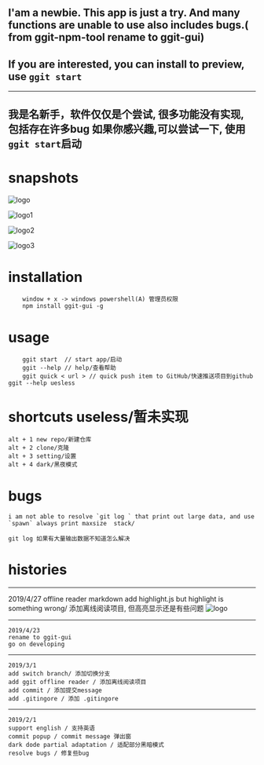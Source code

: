 ## I'am a newbie. This app is just a try. And many functions are unable to use also includes bugs.( from ggit-npm-tool rename  to ggit-gui) 
## If you are interested, you can install to preview, use `ggit start`

------

##  我是名新手，软件仅仅是个尝试, 很多功能没有实现, 包括存在许多bug 如果你感兴趣,可以尝试一下, 使用`ggit start`启动


# snapshots

![logo](https://github.com/sewerganger/ggit-gui/blob/master/doc/v2-29170adfb1ea20ee6a955ee623d466a3_hd.jpg)

![logo1](https://github.com/sewerganger/ggit-gui/blob/master/doc/v2-9425b3da0e97ff2d23b49ca0d77d3bf3_hd.jpg)

![logo2](https://github.com/sewerganger/ggit-gui/blob/master/doc/v2-a2cce426de382e8e6da897c4b59530e6_hd.jpg)

![logo3](https://github.com/sewerganger/ggit-gui/blob/master/doc/v2-b34fb9bd69c5ce51bf413844f000607a_hd.jpg)



# installation 

```
    window + x -> windows powershell(A) 管理员权限
    npm install ggit-gui -g
```

# usage 

```
    ggit start  // start app/启动
    ggit --help // help/查看帮助
    ggit quick < url > // quick push item to GitHub/快速推送项目到github  ggit --help uesless
```

# shortcuts  useless/暂未实现
```
alt + 1 new repo/新建仓库
alt + 2 clone/克隆
alt + 3 setting/设置
alt + 4 dark/黑夜模式
```
# bugs 
    i am not able to resolve `git log ` that print out large data, and use `spawn` always print maxsize  stack/
    
    git log 如果有大量输出数据不知道怎么解决


# histories

---------------------------------------------------------------------------------------
2019/4/27
    offline reader markdown add highlight.js but highlight is something wrong/
    添加离线阅读项目, 但高亮显示还是有些问题
    ![logo](https://github.com/sewerganger/ggit-gui/blob/master/doc/908unad9-adas-0.jpg)

---------------------------------------------------------------------------------------
    2019/4/23
    rename to ggit-gui 
    go on developing
---------------------------------------------------------------------------------------
    2019/3/1
    add switch branch/ 添加切换分支
    add ggit offline reader / 添加离线阅读项目
    add commit / 添加提交message
    add .gitingore / 添加 .gitingore
---------------------------------------------------------------------------------------
    2019/2/1
    support english / 支持英语
    commit popup / commit message 弹出窗
    dark dode partial adaptation / 适配部分黑暗模式
    resolve bugs / 修复些bug
